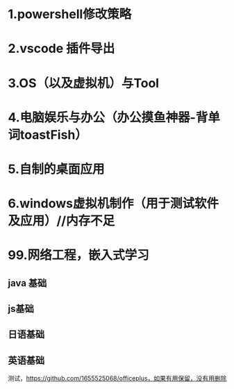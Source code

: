 # 1.powershell修改策略
# 2.vscode 插件导出
# 3.OS（以及虚拟机）与Tool
# 4.电脑娱乐与办公（办公摸鱼神器-背单词toastFish）
# 5.自制的桌面应用
# 6.windows虚拟机制作（用于测试软件及应用）//内存不足
# 99.网络工程，嵌入式学习
## java 基础
## js基础
## 日语基础
## 英语基础
测试，https://github.com/1655525068/officeplus，如果有用保留，没有用删除